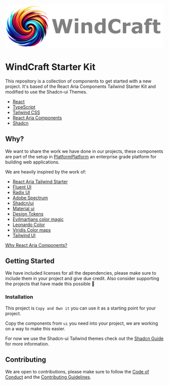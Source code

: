 ![](docs/public/windcraft-logo-text.webp)
# WindCraft Starter Kit

This repository is a collection of components to get started with a new project. It's based of the React Aria Components Tailwind Starter Kit and modified to use the Shadcn-ui Themes.

* [React](https://reactjs.org/)
* [TypeScript](https://www.typescriptlang.org/)
* [Tailwind CSS](https://tailwindcss.com/)
* [React Aria Components](https://react-spectrum.adobe.com/react-aria/getting-started.html)
* [Shadcn](https://ui.shadcn.com)

## Why?

We want to share the work we have done in our projects, these components are part of the setup in [PlatformPlatform](https://github.com/platformplatform/PlatformPlatform) an enterprise grade platform for building web applications.

We are heavily inspired by the work of:
* [React Aria Tailwind Starter](https://react-spectrum.adobe.com/react-aria/getting-started.html)
* [Fluent UI](https://react.fluentui.dev/?path=/docs/concepts-introduction--page)
* [Radix UI](https://www.radix-ui.com/)
* [Adobe Spectrum](https://react-spectrum.adobe.com/react-spectrum/index.html)
* [Shadcn/ui](https://ui.shadcn.com)
* [Material ui](https://mui.com/material-ui)
* [Design Tokens](https://tr.designtokens.org/format/)
* [Evilmartians color magic](https://evilmartians.com/chronicles/better-dynamic-themes-in-tailwind-with-oklch-color-magic)
* [Leonardo Color](https://leonardocolor.io/theme.html#)
* [Viridis Color maps](https://cran.r-project.org/web/packages/viridis/vignettes/intro-to-viridis.html)
* [Tailwind UI](https://tailwindui.com/)

[Why React Aria Components?](https://argos-ci.com/blog/react-aria-migration)


## Getting Started

We have included licenses for all the dependencies, please make sure to include them in your project and give due credit. Also consider supporting the projects that have made this possible 🙏

### Installation

This project is `Copy and Own it` you can use it as a starting point for your project.

Copy the components from `ui` you need into your project, we are working on a way to make this easier.

For now we use the Shadcn-ui Tailwind themes check out the [Shadcn Guide](https://ui.shadcn.com/docs/installation/manual) for more information.

## Contributing

We are open to contributions, please make sure to follow the [Code of Conduct](.github/CODE_OF_CONDUCT.md) and the [Contributing Guidelines](.github/CONTRIBUTING.md).